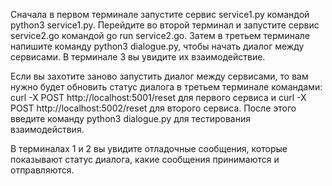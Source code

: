 Сначала в первом терминале запустите сервис service1.py командой python3 service1.py.
Перейдите во второй терминал и запустите сервис service2.go командой go run service2.go.
Затем в третьем терминале напишите команду python3 dialogue.py, чтобы начать диалог между сервисами. В терминале 3 вы увидите их взаимодействие. 

Если вы захотите заново запустить диалог между сервисами, то вам нужно будет обновить статус диалога в третьем терминале командами:
curl -X POST http://localhost:5001/reset для первого сервиса и 
curl -X POST http://localhost:5002/reset для второго сервиса.
После этого введите команду python3 dialogue.py для тестирования взаимодействия.

В терминалах 1 и 2 вы увидите отладочные сообщения, которые показывают статус диалога, какие сообщения принимаются и отправляются.
